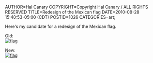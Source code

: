 AUTHOR=Hal Canary
COPYRIGHT=Copyright Hal Canary / ALL RIGHTS RESERVED
TITLE=Redesign of the Mexican flag
DATE=2010-08-28 15:40:53-05:00 (CDT)
POSTID=1026
CATEGORIES=art;

Here's my candidate for a redesign of the Mexican flag.

Old:  
[![flag](https://halcanary.org/images/thumb/Flag_of_Mexico.png)](https://halcanary.org/images/Flag_of_Mexico.png)

New:  
[![flag](https://halcanary.org/images/thumb/Flag_of_Mexico_Redesign.png)](https://halcanary.org/images/Flag_of_Mexico_Redesign.png)

